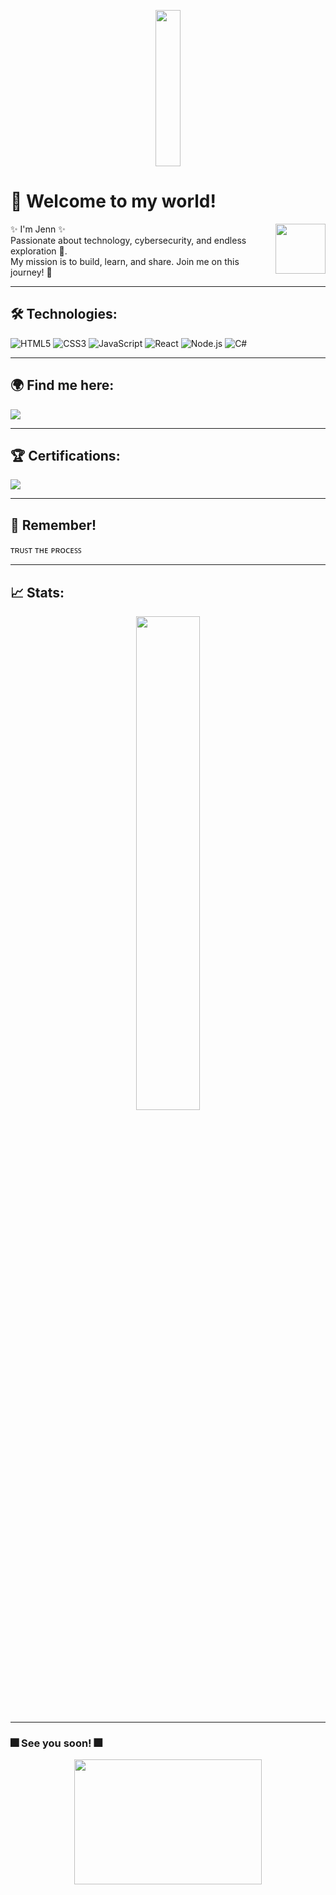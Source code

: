 <p align="center">
<img src="https://media1.tenor.com/m/Q6z2wfQ49UIAAAAC/thumbs-up-reagan-ridley.gif" width="28%" height="250px">
</p>

# 👾 Welcome to my world!

<img align="right" src="https://media1.tenor.com/m/bSIjvJnpN9wAAAAd/reagan-dance-reagan-ridley.gif" width="80"/>

✨ I'm Jenn ✨  
Passionate about technology, cybersecurity, and endless exploration 🚀.  
My mission is to build, learn, and share. Join me on this journey! 🌈

---

## 🛠️ Technologies:
![HTML5](https://img.shields.io/badge/-HTML5-E34F26?logo=html5&logoColor=white&style=for-the-badge)
![CSS3](https://img.shields.io/badge/-CSS3-1572B6?logo=css3&logoColor=white&style=for-the-badge)
![JavaScript](https://img.shields.io/badge/-JavaScript-F7DF1E?logo=javascript&logoColor=black&style=for-the-badge)
![React](https://img.shields.io/badge/-React-61DAFB?logo=react&logoColor=black&style=for-the-badge)
![Node.js](https://img.shields.io/badge/-Node.js-339933?logo=node.js&logoColor=white&style=for-the-badge)
![C#](https://img.shields.io/badge/-C%23-512BD4?logo=csharp&logoColor=white&style=for-the-badge)

---

## 🌍 Find me here:
<p>
<a href="https://www.linkedin.com/in/jennifer-lascarro-sosa-054169308" target="_blank">
  <img src="https://img.shields.io/badge/LinkedIn-Connect-blue?style=for-the-badge&logo=linkedin" />
</a>
</p>

---

## 🏆 Certifications:
<p>
<a href="https://www.credly.com/badges/f450d186-35e7-4907-8977-48dcd2d3934d/linked_in_profile" target="_blank">
  <img src="https://img.shields.io/badge/Cybersecurity%20Awareness%20Learner-View%20Credential-blue?style=for-the-badge&logo=graduation-cap" />
</a>
</p>

---

## 🌟 Remember!

ᴛʀᴜꜱᴛ ᴛʜᴇ ᴘʀᴏᴄᴇꜱꜱ

---

## 📈 Stats:
<p align="center">
<!--   <img src="https://github-readme-stats.vercel.app/api?username=Jennx-x&show_icons=true&theme=tokyonight" width="45%" /> -->
  <img src="https://github-readme-stats.vercel.app/api/top-langs/?username=Jennx-x&layout=compact&theme=tokyonight" width="45%" />
</p>

---

### 🎆 See you soon! 🎆
<p align="center">
  <img src="https://raw.githubusercontent.com/gist/vininjr/d29bb07bdadb41e4b0923bc8fa748b1a/raw/88f20c9d749d756be63f22b09f3c4ac570bc5101/programming.gif" width="300" height="200">
</p>
